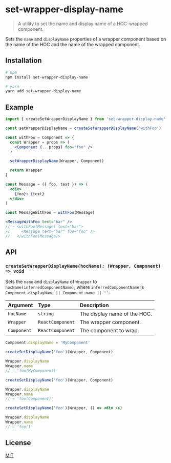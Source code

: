 # set-wrapper-display-name

> A utility to set the name and display name of a HOC-wrapped component.

Sets the `name` and `displayName` properties of a wrapper component based on the name of the HOC and the name of the wrapped component.

## Installation

```sh
# npm
npm install set-wrapper-display-name

# yarn
yarn add set-wrapper-display-name
```

## Example

```jsx
import { createSetWrapperDisplayName } from 'set-wrapper-display-name'

const setWrapperDisplayName = createSetWrapperDisplayName('withFoo')

const withFoo = Component => {
  const Wrapper = props => (
    <Component {...props} foo="foo" />
  )

  setWrapperDisplayName(Wrapper, Component)

  return Wrapper
}

const Message = ({ foo, text }) => (
  <div>
    {foo}: {text}
  </div>
)

const MessageWithFoo = withFoo(Message)

<MessageWithFoo text="bar" />
// → <withFoo(Message) text="bar">
//     <Message text="bar" foo="foo" />
//   </withFoo(Message)>
```

## API

### `createSetWrapperDisplayName(hocName): (Wrapper, Component) => void`

Sets the `name` and `displayName` of `Wrapper` to `hocName(inferredComponentName)`, where `inferredComponentName` is `Component.displayName || Component.name || ''`.

|Argument|Type|Description|
|:---|:---|:---|
|`hocName`|`string`|The display name of the HOC.|
|`Wrapper`|`ReactComponent`|The wrapper component.|
|`Component`|`ReactComponent`|The component to wrap.|

```jsx
Component.displayName = 'MyComponent'

createSetDisplayName('foo')(Wrapper, Component)

Wrapper.displayName
Wrapper.name
// → 'foo(MyComponent)'
```

```jsx
createSetDisplayName('foo')(Wrapper, Component)

Wrapper.displayName
Wrapper.name
// → 'foo(Component)'
```

```jsx
createSetDisplayName('foo')(Wrapper, () => <div />)

Wrapper.displayName
Wrapper.name
// → 'foo()'
```

## License

[MIT](../../LICENSE)
